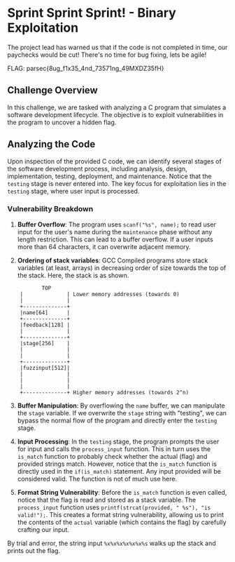 # Sprint Sprint Sprint! - Binary Exploitation
The project lead has warned us that if the code is not completed in time, our paychecks would be cut! There's no time for bug fixing, lets be agile!

FLAG: parsec{8ug_f1x35_4nd_73571ng_49MXDZ35fH}

## Challenge Overview

In this challenge, we are tasked with analyzing a C program that simulates a software development lifecycle. The objective is to exploit vulnerabilities in the program to uncover a hidden flag.

## Analyzing the Code

Upon inspection of the provided C code, we can identify several stages of the software development process, including analysis, design, implementation, testing, deployment, and maintenance. 
Notice that the `testing` stage is never entered into.
The key focus for exploitation lies in the `testing` stage, where user input is processed.

### Vulnerability Breakdown

1. **Buffer Overflow**: The program uses `scanf("%s", name);` to read user input for the user's name during the `maintenance` phase without any length restriction. This can lead to a buffer overflow. If a user inputs more than 64 characters, it can overwrite adjacent memory.

2. **Ordering of stack variables**: GCC Compiled programs store stack variables (at least, arrays) in decreasing order of size towards the top of the stack. Here, the stack is as shown.

```
           TOP
    |              | Lower memory addresses (towards 0)
    |              |
    +--------------+
    |name[64]      | 
    +--------------+
    |feedback[128] |
    |              |
    +--------------+
    |stage[256]    |
    |              |
    |              |
    +--------------+
    |fuzzinput[512]|
    |              |
    |              |
    |              |
    +--------------+ Higher memory addresses (towards 2^n)
```

3. **Buffer Manipulation**: By overflowing the `name` buffer, we can manipulate the `stage` variable. If we overwrite the `stage` string with "testing", we can bypass the normal flow of the program and directly enter the `testing` stage.

4. **Input Processing**: In the `testing` stage, the program prompts the user for input and calls the `process_input` function. This in turn uses the `is_match` function to probably check whether the actual (flag) and provided strings match. However, notice that the `is_match` function is directly used in the `if(is_match)` statement. Any input provided will be considered valid. The function is not of much use here.

5. **Format String Vulnerability**: Before the `is_match` function is even called, notice that the flag is read and stored as a stack variable. The `process_input` function uses `printf(strcat(provided, " %s"), "is valid!");`. This creates a format string vulnerability, allowing us to print the contents of the `actual` variable (which contains the flag) by carefully crafting our input.

By trial and error, the string input `%x%x%x%x%x%x%s` walks up the stack and prints out the flag.
